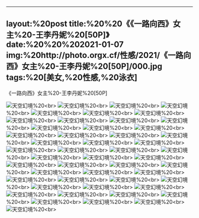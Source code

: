 ﻿---
layout:%20post
title:%20%20《《一路向西》女主%20-王李丹妮%20[50P]》
date:%20%20%202021-01-07
img:%20http://photo.orgx.cf/性感/2021/《一路向西》女主%20-王李丹妮%20[50P]/000.jpg
tags:%20[美女,%20性感,%20泳衣]
---

《一路向西》女主%20-王李丹妮%20[50P]



![天空幻境](http://photo.orgx.cf/性感/2021/《一路向西》女主%20-王李丹妮%20[50P]/001.jpg%20''天空幻境'')%20<br>
![天空幻境](http://photo.orgx.cf/性感/2021/《一路向西》女主%20-王李丹妮%20[50P]/002.jpg%20''天空幻境'')%20<br>
![天空幻境](http://photo.orgx.cf/性感/2021/《一路向西》女主%20-王李丹妮%20[50P]/003.jpg%20''天空幻境'')%20<br>
![天空幻境](http://photo.orgx.cf/性感/2021/《一路向西》女主%20-王李丹妮%20[50P]/004.jpg%20''天空幻境'')%20<br>
![天空幻境](http://photo.orgx.cf/性感/2021/《一路向西》女主%20-王李丹妮%20[50P]/005.jpg%20''天空幻境'')%20<br>
![天空幻境](http://photo.orgx.cf/性感/2021/《一路向西》女主%20-王李丹妮%20[50P]/006.jpg%20''天空幻境'')%20<br>
![天空幻境](http://photo.orgx.cf/性感/2021/《一路向西》女主%20-王李丹妮%20[50P]/007.jpg%20''天空幻境'')%20<br>
![天空幻境](http://photo.orgx.cf/性感/2021/《一路向西》女主%20-王李丹妮%20[50P]/008.jpg%20''天空幻境'')%20<br>
![天空幻境](http://photo.orgx.cf/性感/2021/《一路向西》女主%20-王李丹妮%20[50P]/009.jpg%20''天空幻境'')%20<br>
![天空幻境](http://photo.orgx.cf/性感/2021/《一路向西》女主%20-王李丹妮%20[50P]/010.jpg%20''天空幻境'')%20<br>
![天空幻境](http://photo.orgx.cf/性感/2021/《一路向西》女主%20-王李丹妮%20[50P]/011.jpg%20''天空幻境'')%20<br>
![天空幻境](http://photo.orgx.cf/性感/2021/《一路向西》女主%20-王李丹妮%20[50P]/012.jpg%20''天空幻境'')%20<br>
![天空幻境](http://photo.orgx.cf/性感/2021/《一路向西》女主%20-王李丹妮%20[50P]/013.jpg%20''天空幻境'')%20<br>
![天空幻境](http://photo.orgx.cf/性感/2021/《一路向西》女主%20-王李丹妮%20[50P]/014.jpg%20''天空幻境'')%20<br>
![天空幻境](http://photo.orgx.cf/性感/2021/《一路向西》女主%20-王李丹妮%20[50P]/015.jpg%20''天空幻境'')%20<br>
![天空幻境](http://photo.orgx.cf/性感/2021/《一路向西》女主%20-王李丹妮%20[50P]/016.jpg%20''天空幻境'')%20<br>
![天空幻境](http://photo.orgx.cf/性感/2021/《一路向西》女主%20-王李丹妮%20[50P]/017.jpg%20''天空幻境'')%20<br>
![天空幻境](http://photo.orgx.cf/性感/2021/《一路向西》女主%20-王李丹妮%20[50P]/018.jpg%20''天空幻境'')%20<br>
![天空幻境](http://photo.orgx.cf/性感/2021/《一路向西》女主%20-王李丹妮%20[50P]/019.jpg%20''天空幻境'')%20<br>
![天空幻境](http://photo.orgx.cf/性感/2021/《一路向西》女主%20-王李丹妮%20[50P]/020.jpg%20''天空幻境'')%20<br>
![天空幻境](http://photo.orgx.cf/性感/2021/《一路向西》女主%20-王李丹妮%20[50P]/021.jpg%20''天空幻境'')%20<br>
![天空幻境](http://photo.orgx.cf/性感/2021/《一路向西》女主%20-王李丹妮%20[50P]/022.jpg%20''天空幻境'')%20<br>
![天空幻境](http://photo.orgx.cf/性感/2021/《一路向西》女主%20-王李丹妮%20[50P]/023.jpg%20''天空幻境'')%20<br>
![天空幻境](http://photo.orgx.cf/性感/2021/《一路向西》女主%20-王李丹妮%20[50P]/024.jpg%20''天空幻境'')%20<br>
![天空幻境](http://photo.orgx.cf/性感/2021/《一路向西》女主%20-王李丹妮%20[50P]/025.jpg%20''天空幻境'')%20<br>
![天空幻境](http://photo.orgx.cf/性感/2021/《一路向西》女主%20-王李丹妮%20[50P]/026.jpg%20''天空幻境'')%20<br>
![天空幻境](http://photo.orgx.cf/性感/2021/《一路向西》女主%20-王李丹妮%20[50P]/027.jpg%20''天空幻境'')%20<br>
![天空幻境](http://photo.orgx.cf/性感/2021/《一路向西》女主%20-王李丹妮%20[50P]/028.jpg%20''天空幻境'')%20<br>
![天空幻境](http://photo.orgx.cf/性感/2021/《一路向西》女主%20-王李丹妮%20[50P]/029.jpg%20''天空幻境'')%20<br>
![天空幻境](http://photo.orgx.cf/性感/2021/《一路向西》女主%20-王李丹妮%20[50P]/030.jpg%20''天空幻境'')%20<br>
![天空幻境](http://photo.orgx.cf/性感/2021/《一路向西》女主%20-王李丹妮%20[50P]/031.jpg%20''天空幻境'')%20<br>
![天空幻境](http://photo.orgx.cf/性感/2021/《一路向西》女主%20-王李丹妮%20[50P]/032.jpg%20''天空幻境'')%20<br>
![天空幻境](http://photo.orgx.cf/性感/2021/《一路向西》女主%20-王李丹妮%20[50P]/033.jpg%20''天空幻境'')%20<br>
![天空幻境](http://photo.orgx.cf/性感/2021/《一路向西》女主%20-王李丹妮%20[50P]/034.jpg%20''天空幻境'')%20<br>
![天空幻境](http://photo.orgx.cf/性感/2021/《一路向西》女主%20-王李丹妮%20[50P]/035.jpg%20''天空幻境'')%20<br>
![天空幻境](http://photo.orgx.cf/性感/2021/《一路向西》女主%20-王李丹妮%20[50P]/036.jpg%20''天空幻境'')%20<br>
![天空幻境](http://photo.orgx.cf/性感/2021/《一路向西》女主%20-王李丹妮%20[50P]/037.jpg%20''天空幻境'')%20<br>
![天空幻境](http://photo.orgx.cf/性感/2021/《一路向西》女主%20-王李丹妮%20[50P]/038.jpg%20''天空幻境'')%20<br>
![天空幻境](http://photo.orgx.cf/性感/2021/《一路向西》女主%20-王李丹妮%20[50P]/039.jpg%20''天空幻境'')%20<br>
![天空幻境](http://photo.orgx.cf/性感/2021/《一路向西》女主%20-王李丹妮%20[50P]/040.jpg%20''天空幻境'')%20<br>
![天空幻境](http://photo.orgx.cf/性感/2021/《一路向西》女主%20-王李丹妮%20[50P]/041.jpg%20''天空幻境'')%20<br>
![天空幻境](http://photo.orgx.cf/性感/2021/《一路向西》女主%20-王李丹妮%20[50P]/042.jpg%20''天空幻境'')%20<br>
![天空幻境](http://photo.orgx.cf/性感/2021/《一路向西》女主%20-王李丹妮%20[50P]/043.jpg%20''天空幻境'')%20<br>
![天空幻境](http://photo.orgx.cf/性感/2021/《一路向西》女主%20-王李丹妮%20[50P]/044.jpg%20''天空幻境'')%20<br>
![天空幻境](http://photo.orgx.cf/性感/2021/《一路向西》女主%20-王李丹妮%20[50P]/045.jpg%20''天空幻境'')%20<br>
![天空幻境](http://photo.orgx.cf/性感/2021/《一路向西》女主%20-王李丹妮%20[50P]/046.jpg%20''天空幻境'')%20<br>
![天空幻境](http://photo.orgx.cf/性感/2021/《一路向西》女主%20-王李丹妮%20[50P]/047.jpg%20''天空幻境'')%20<br>
![天空幻境](http://photo.orgx.cf/性感/2021/《一路向西》女主%20-王李丹妮%20[50P]/048.jpg%20''天空幻境'')%20<br>
![天空幻境](http://photo.orgx.cf/性感/2021/《一路向西》女主%20-王李丹妮%20[50P]/049.jpg%20''天空幻境'')%20<br>
![天空幻境](http://photo.orgx.cf/性感/2021/《一路向西》女主%20-王李丹妮%20[50P]/050.jpg%20''天空幻境'')%20<br>